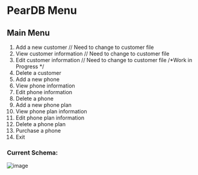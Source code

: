# PearDB Menu

## Main Menu
1. Add a new customer // Need to change to customer file
2. View customer information // Need to change to customer file
3. Edit customer information // Need to change to customer file
/*Work in Progress */
4. Delete a customer
5. Add a new phone
6. View phone information
7. Edit phone information
8. Delete a phone
9. Add a new phone plan
10. View phone plan information
11. Edit phone plan information
12. Delete a phone plan
13. Purchase a phone
14. Exit

### Current Schema:

![image](https://user-images.githubusercontent.com/102573417/233097113-0aa7c2fa-8541-42a1-8964-0a0f25d35f86.png)
